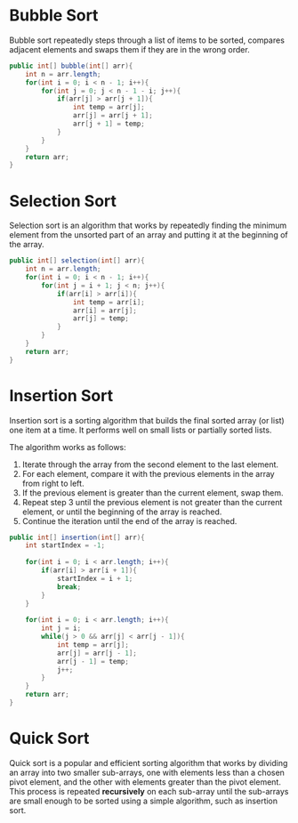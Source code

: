 # Bubble Sort

Bubble sort repeatedly steps through a list of items to be sorted, compares adjacent elements and swaps them if they are in the wrong order. 

```java
public int[] bubble(int[] arr){
    int n = arr.length;
    for(int i = 0; i < n - 1; i++){
        for(int j = 0; j < n - 1 - i; j++){
            if(arr[j] > arr[j + 1]){
                int temp = arr[j];
                arr[j] = arr[j + 1];
                arr[j + 1] = temp;
            }
        }
    }
    return arr;
}
```

# Selection Sort

Selection sort is an algorithm that works by repeatedly finding the minimum element from the unsorted part of an array and putting it at the beginning of the array.

```java
public int[] selection(int[] arr){
    int n = arr.length;
    for(int i = 0; i < n - 1; i++){
        for(int j = i + 1; j < n; j++){
            if(arr[i] > arr[i]){
                int temp = arr[i];
                arr[i] = arr[j];
                arr[j] = temp;
            }
        }
    }
    return arr;
}
```

# Insertion Sort
Insertion sort is a sorting algorithm that builds the final sorted array (or list) one item at a time.  It performs well on small lists or partially sorted lists.

The algorithm works as follows:

1. Iterate through the array from the second element to the last element.
2. For each element, compare it with the previous elements in the array from right to left.
3. If the previous element is greater than the current element, swap them.
4. Repeat step 3 until the previous element is not greater than the current element, or until the beginning of the array is reached.
5. Continue the iteration until the end of the array is reached.

```java
public int[] insertion(int[] arr){
    int startIndex = -1;
    
    for(int i = 0; i < arr.length; i++){
        if(arr[i] > arr[i + 1]){
            startIndex = i + 1;
            break;
        }
    }
    
    for(int i = 0; i < arr.length; i++){
        int j = i;
        while(j > 0 && arr[j] < arr[j - 1]){
            int temp = arr[j];
            arr[j] = arr[j - 1];
            arr[j - 1] = temp;
            j++;
        }
    }
    return arr;
}
```

# Quick Sort

Quick sort is a popular and efficient sorting algorithm that works by
dividing an array into two smaller sub-arrays, one with elements less 
than a chosen pivot element, and the other with elements greater than 
the pivot element. This process is repeated **recursively** on each 
sub-array until the sub-arrays are small enough to be sorted using a 
simple algorithm, such as insertion sort.

```java

```





